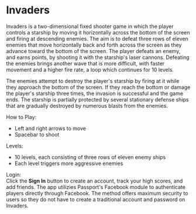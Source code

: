 # Invaders

Invaders is a two-dimensional fixed shooter game in which the player controls a starship by moving it horizontally across the bottom of the screen and firing at descending enemies. The aim is to defeat three rows of eleven enemies that move horizontally back and forth across the screen as they advance toward the bottom of the screen. The player defeats an enemy, and earns points, by shooting it with the starship's laser cannons. Defeating the enemies brings another wave that is more difficult, with faster movement and a higher fire rate, a loop which continues for 10 levels.

The enemies attempt to destroy the player's starship by firing at it while they approach the bottom of the screen. If they reach the bottom or damage the player's starship three times, the invasion is successful and the game ends. The starship is partially protected by several stationary defense ships that are gradually destroyed by numerous blasts from the enemies.

How to Play:
- Left and right arrows to move
- Spacebar to shoot

Levels:
- 10 levels, each consisting of three rows of eleven enemy ships
- Each level triggers more aggressive enemies

Login:<br>
Click the <b>Sign In</b> button to create an account, track your high scores, and add friends. The app utilizies Passport's Facebook module to authenticate players directly through Facebook. The method offers maximum security to users so they do not have to create a traditional account and password on Invaders.

